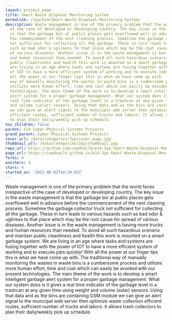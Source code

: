 ```yaml
---
layout: project_page
title: Smart Waste Disposal Monitoring System
permalink: /3yp/e14/Smart-Waste-Disposal-Monitoring-System/
description: Waste management is one of the primary problem that the world faces irrespective
  of the case of developed or developing country. The key issue in the waste management
  is that the garbage bin at public places gets overflowed well in advance before
  the commencement of the next cleaning process. Sometime the garbage collector truck
  not sufficient for collecting all the garbage. These in turn leads to various hazards
  such as bad odor & ugliness to that place which may be the root cause for spread
  of various diseases. Another issue is in the waste management is having more trucks
  and human resources than needed. To avoid all such hazardous scenario and maintain
  public cleanliness and health this work is mounted on a smart garbage system.  We
  are living in an age where tasks and systems are fusing together with the power
  of IOT to have a more efficient system of working and to execute jobs quickly! With
  all the power at our finger tips this is what we have come up with.       The traditional
  way of manually monitoring the wastes in waste bins is a cumbersome process and
  utilizes more human effort, time and cost which can easily be avoided with our present
  technologies. The main theme of the work is to develop a smart intelligent garbage
  alert system for a proper garbage management. What our system does is it gives a
  real time indicator of the garbage level in a trashcan at any given time using weight
  and volume (solar) sensors. Using that data and as the bins are containing GSM module
  we can give an alert signal to the municipal web server then optimize waste collection
  efficient routes, sufficient number of trucks and labors. It allows trash collectors
  to plan their daily/weekly pick up schedule.
has_children: false
parent: E14 Cyber-Physical Systems Projects
grand_parent: Cyber-Physical Systems Projects
cover_url: /data/categories/3yp/cover_page.jpg
thumbnail_url: /data/categories/3yp/thumbnail.jpg
repo_url: https://github.com/cepdnaclk/e14-3yp-Smart-Waste-Disposal-Monitoring-System
page_url: https://cepdnaclk.github.io/e14-3yp-Smart-Waste-Disposal-Monitoring-System
forks: 0
watchers: 4
stars: 4
started_on: '2021-06-02T14:29:02Z'
---
```


Waste management is one of the primary problem that the world faces irrespective of the case of developed or developing country. The key issue in the waste management is that the garbage bin at public places gets overflowed well in advance before the commencement of the next cleaning process. Sometime the garbage collector truck not sufficient for collecting all the garbage. These in turn leads to various hazards such as bad odor & ugliness to that place which may be the root cause for spread of various diseases. Another issue is in the waste management is having more trucks and human resources than needed. To avoid all such hazardous scenario and maintain public cleanliness and health this work is mounted on a smart garbage system.  We are living in an age where tasks and systems are fusing together with the power of IOT to have a more efficient system of working and to execute jobs quickly! With all the power at our finger tips this is what we have come up with.       The traditional way of manually monitoring the wastes in waste bins is a cumbersome process and utilizes more human effort, time and cost which can easily be avoided with our present technologies. The main theme of the work is to develop a smart intelligent garbage alert system for a proper garbage management. What our system does is it gives a real time indicator of the garbage level in a trashcan at any given time using weight and volume (solar) sensors. Using that data and as the bins are containing GSM module we can give an alert signal to the municipal web server then optimize waste collection efficient routes, sufficient number of trucks and labors. It allows trash collectors to plan their daily/weekly pick up schedule.
